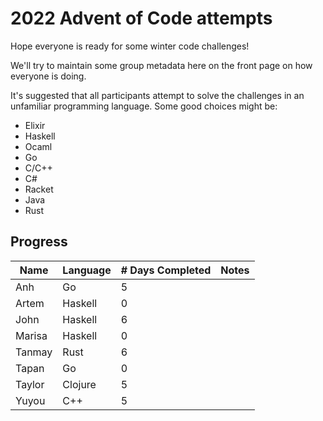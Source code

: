 # 2022 Advent of Code attempts

Hope everyone is ready for some winter code challenges!

We'll try to maintain some group metadata here on the front page on how everyone is doing.

It's suggested that all participants attempt to solve the challenges in an unfamiliar programming language. Some good choices might be:
- Elixir
- Haskell
- Ocaml
- Go
- C/C++
- C#
- Racket
- Java
- Rust

## Progress

| Name   	| Language 	| # Days Completed 	| Notes               	|
|--------	|----------	|------------------	|---------------------	|
| Anh    	| Go       	| 5                	|                     	|
| Artem 	| Haskell  	| 0                	|                     	|
| John   	| Haskell  	| 6                	|                     	|
| Marisa 	| Haskell  	| 0                	|                     	|
| Tanmay 	| Rust     	| 6                	|                     	|
| Tapan		| Go		| 0			|			|
| Taylor 	| Clojure  	| 5                	|                     	|
| Yuyou 	| C++       	| 5                	|                     	|
